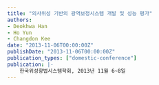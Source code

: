 ```yaml
---
title: "의사위성 기반의 광역보정시스템 개발 및 성능 평가"
authors:
- Deokhwa Han
- Ho Yun
- Changdon Kee
date: "2013-11-06T00:00:00Z"
publishDate: "2013-11-06T00:00:00Z"
publication_types: ["domestic-conference"]
publication: |-
    한국위성항법시스템학회, 2013년 11월 6~8일 
---
```

